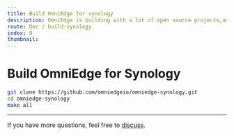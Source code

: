 ```yaml
---
title: Build OmniEdge for synology
description: OmniEdge is building with a lot of open source projects,and open source as well.
route: Doc / build-synology
index: 8
thumbnail: 
---
```


# Build OmniEdge for Synology

```bash
git clone https://github.com/omniedgeio/omniedge-synology.git
cd omniedge-synology
make all
```

-----

If you have more questions, feel free to [discuss](https://github.com/omniedgeio/omniedge/discussions).


